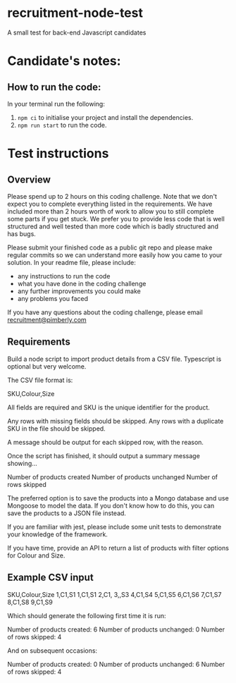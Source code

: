 # recruitment-node-test
A small test for back-end Javascript candidates

# Candidate's notes: 

## How to run the code:

In your terminal run the following: 
1. `npm ci` to initialise your project and install the dependencies.
2. `npm run start` to run the code.

# Test instructions
## Overview

Please spend up to 2 hours on this coding challenge. Note that we don't expect you to complete everything listed in the requirements. We have included more than 2 hours worth of work to allow you to still complete some parts if you get stuck. We prefer you to provide less code that is well structured and well tested than more code which is badly structured and has bugs. 

Please submit your finished code as a public git repo and please make regular commits so we can understand more easily how you came to your solution. In your readme file, please include: 

- any instructions to run the code
- what you have done in the coding challenge
- any further improvements you could make
- any problems you faced

If you have any questions about the coding challenge, please email recruitment@pimberly.com

## Requirements

Build a node script to import product details from a CSV file. Typescript is optional but very welcome. 

The CSV file format is:

SKU,Colour,Size

All fields are required and SKU is the unique identifier for the product. 

Any rows with missing fields should be skipped. Any rows with a duplicate SKU in the file should be skipped.

A message should be output for each skipped row, with the reason. 

Once the script has finished, it should output a summary message showing... 

Number of products created
Number of products unchanged
Number of rows skipped

The preferred option is to save the products into a Mongo database and use Mongoose to model the data. If you don't know how to do this, you can save the products to a JSON file instead.

If you are familiar with jest, please include some unit tests to demonstrate your knowledge of the framework.

If you have time, provide an API to return a list of products with filter options for Colour and Size. 

## Example CSV input

SKU,Colour,Size
1,C1,S1
1,C1,S1
2,C1,
3,,S3
4,C1,S4
5,C1,S5
6,C1,S6
7,C1,S7
8,C1,S8
9,C1,S9
 
Which should generate the following first time it is run:

Number of products created: 6
Number of products unchanged: 0
Number of rows skipped: 4

And on subsequent occasions:

Number of products created: 0
Number of products unchanged: 6
Number of rows skipped: 4
